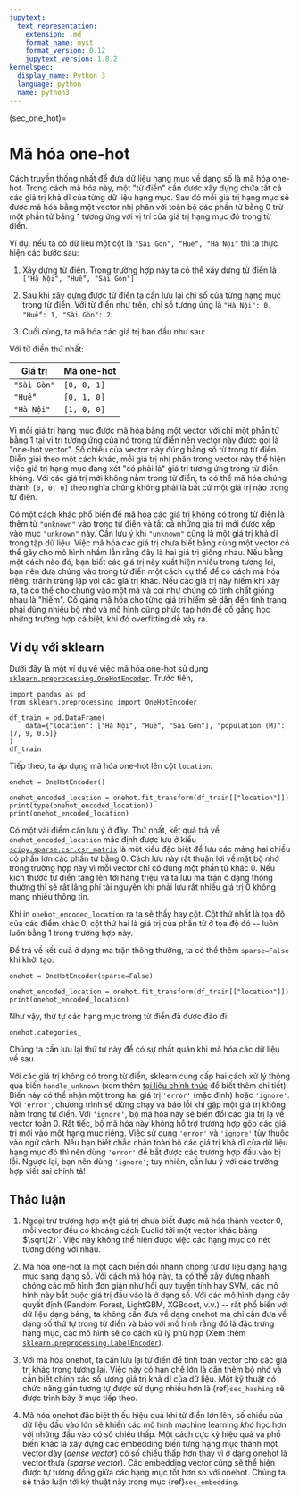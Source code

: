```yaml
---
jupytext:
  text_representation:
    extension: .md
    format_name: myst
    format_version: 0.12
    jupytext_version: 1.8.2
kernelspec:
  display_name: Python 3
  language: python
  name: python3
---
```


(sec_one_hot)=
# Mã hóa one-hot

Cách truyền thống nhất để đưa dữ liệu hạng mục về dạng số là mã hóa one-hot. Trong cách mã hóa này, một "từ điển" cần được xây dựng chứa tất cả các giá trị khả dĩ của từng dữ liệu hạng mục. Sau đó mỗi giá trị hạng mục sẽ được mã hóa bằng một vector nhị phân với toàn bộ các phần tử bằng 0 trừ một phần tử bằng 1 tương ứng với vị trí của giá trị hạng mục đó trong từ điển.

Ví dụ, nếu ta có dữ liệu một cột là `"Sài Gòn", "Huế", "Hà Nội"` thì ta thực hiện các bước sau:

1. Xây dựng từ điển. Trong trường hợp này ta có thể xây dựng từ điển là `["Hà Nội", "Huế", "Sài Gòn"]`

2. Sau khi xây dựng được từ điển ta cần lưu lại chỉ số của từng hạng mục trong từ điển. Với từ điển như trên, chỉ số tương ứng là `"Hà Nội": 0, "Huế": 1, "Sài Gòn": 2`.

3. Cuối cùng, ta mã hóa các giá trị ban đầu như sau:

Với từ điền thứ nhất:

| Giá trị | Mã one-hot |
| --- | --- |
| `"Sài Gòn"` | `[0, 0, 1]` |
| `"Huế"` | `[0, 1, 0]`|
|`"Hà Nội"` | `[1, 0, 0]`|


Vì mỗi giá trị hạng mục được mã hóa bằng một vector với chỉ một phần tử bằng 1 tại vị trí tương ứng của nó trong từ điển nên vector này được gọi là "one-hot vector". Số chiều của vector này đúng bằng số từ trong từ điển. Diễn giải theo một cách khác, mỗi giá trị nhị phân trong vector này thể hiện việc giá trị hạng mục đang xét "có phải là" giá trị tương ứng trong từ điển không. Với các giá trị mới không nằm trong từ điển, ta có thể mã hóa chúng thành `[0, 0, 0]` theo nghĩa chúng không phải là bất cứ một giá trị nào trong từ điển.

Có một cách khác phổ biến để mã hóa các giá trị không có trong từ điển là thêm từ `"unknown"` vào trong từ điển và tất cả những giá trị mới được xếp vào mục `"unknown"` này. Cần lưu ý khi `"unknown"` cũng là một giá trị khả dĩ trong tập dữ liệu. Việc mã hóa các giá trị chưa biết bằng cùng một vector có thể gây cho mô hình nhầm lẫn rằng đây là hai giá trị giống nhau. Nếu bằng một cách nào đó, bạn biết các giá trị này xuất hiện nhiều trong tương lai, bạn nên đưa chúng vào trong từ điển một cách cụ thể để có cách mã hóa riêng, tránh trùng lặp với các giá trị khác. Nếu các giá trị này hiếm khi xảy ra, ta có thể cho chung vào một mã và coi như chúng có tính chất giống nhau là "hiếm". Cố gắng mã hóa cho từng giá trị hiếm sẽ dẫn đến tình trạng phải dùng nhiều bộ nhớ và mô hình cũng phức tạp hơn để cố gắng học những trường hợp cá biệt, khi đó overfitting dễ xảy ra.

## Ví dụ với sklearn

Dưới đây là một ví dụ về việc mã hóa one-hot sử dụng
[`sklearn.preprocessing.OneHotEncoder`](https://scikit-learn.org/stable/modules/generated/sklearn.preprocessing.OneHotEncoder.html#sklearn-preprocessing-onehotencoder). Trước tiên,

```{code-cell} ipython3
import pandas as pd
from sklearn.preprocessing import OneHotEncoder

df_train = pd.DataFrame(
    data={"location": ["Hà Nội", "Huế", "Sài Gòn"], "population (M)": [7, 9, 0.5]}
)
df_train
```

Tiếp theo, ta áp dụng mã hóa one-hot lên cột `location`:

```{code-cell} ipython3
onehot = OneHotEncoder()

onehot_encoded_location = onehot.fit_transform(df_train[["location"]])
print(type(onehot_encoded_location))
print(onehot_encoded_location)
```

Có một vài điểm cần lưu ý ở đây. Thứ nhất, kết quả trả về `onehot_encoded_location` mặc định được lưu ở kiểu [`scipy.sparse.csr.csr_matrix`](https://docs.scipy.org/doc/scipy/reference/generated/scipy.sparse.csr_matrix.html) là một kiểu đặc biệt để lưu các mảng hai chiều có phần lớn các phần tử bằng 0. Cách lưu này rất thuận lợi về mặt bộ nhớ trong trường hợp này vì mỗi vector chỉ có đúng một phần tử khác 0. Nếu kích thước từ điển tăng lên tới hàng triệu và ta lưu ma trận ở dạng thông thường thì sẽ rất lãng phí tài nguyên khi phải lưu rất nhiều giá trị 0 không mang nhiều thông tin.

Khi in `onehot_encoded_location` ra ta sẽ thấy hay cột. Cột thứ nhất là tọa độ của các điểm khác 0, cột thứ hai là giá trị của phần tử ở tọa độ đó -- luôn luôn bằng 1 trong trường hợp này.

Để trả về kết quả ở dạng ma trận thông thường, ta có thể thêm `sparse=False` khi khởi tạo:

```{code-cell} ipython3
onehot = OneHotEncoder(sparse=False)

onehot_encoded_location = onehot.fit_transform(df_train[["location"]])
print(onehot_encoded_location)
```

Như vậy, thứ tự các hạng mục trong từ điển đã được đảo đi:

```{code-cell} ipython3
onehot.categories_
```

Chúng ta cần lưu lại thứ tự này để có sự nhất quán khi mã hóa các dữ liệu về sau.

Với các giá trị không có trong từ điển, sklearn cung cấp hai cách xử lý thông qua biến `handle_unknown` (xem thêm [tại liệu chính thức](https://scikit-learn.org/stable/modules/generated/sklearn.preprocessing.OneHotEncoder.html#sklearn-preprocessing-onehotencoder) để biết thêm chi tiết). Biến này có thể nhận một trong hai giá trị `'error'` (mặc định) hoặc `'ignore'`. Với `'error'`, chương trình sẽ dừng chạy và báo lỗi khi gặp một giá trị không nằm trong từ điển. Với `'ignore'`, bộ mã hóa này sẽ biến đổi các giá trị lạ về vector toàn 0. Rất tiếc, bộ mã hóa này không hỗ trợ trường hợp gộp các giá trị mới vào một hạng mục riêng. Việc sử dụng `'error'` và `'ignore'` tùy thuộc vào ngữ cảnh. Nếu bạn biết chắc chắn toàn bộ các giá trị khả dĩ của dữ liệu hạng mục đó thì nên dùng `'error'` để bắt được các trường hợp đầu vào bị lỗi. Ngược lại, bạn nên dùng `'ignore'`; tuy nhiên, cần lưu ý với các trường hợp viết sai chính tả!


## Thảo luận

1. Ngoại trừ trường hợp một giá trị chưa biết được mã hóa thành vector 0, mỗi vector đều có khoảng cách Euclid tới một vector khác bằng $\sqrt{2}`. Việc này không thể hiện được việc các hạng mục có nét tương đồng với nhau.

2. Mã hóa one-hot là một cách biến đổi nhanh chóng từ dữ liệu dạng hạng mục sang dạng số. Với cách mã hóa này, ta có thể xây dựng nhanh chóng các mô hình đơn giản như hồi quy tuyến tính hay SVM, các mô hình này bắt buộc giá trị đầu vào là ở dạng số. Với các mô hình dạng cây quyết định (Random Forest, LightGBM, XGBoost, v.v.) -- rất phổ biến với dữ liệu dạng bảng, ta không cần đưa về dạng onehot mà chỉ cần đưa về dạng số thứ tự trong từ điển và báo với mô hình rằng đó là đặc trưng hạng mục, các mô hình sẽ có cách xử lý phù hợp (Xem thêm [`sklearn.preprocessing.LabelEncoder`](https://scikit-learn.org/stable/modules/generated/sklearn.preprocessing.LabelEncoder.html)).

3. Với mã hóa onehot, ta cần lưu lại từ điển để tính toán vector cho các giá trị khác trong tương lai. Việc này có hạn chế lớn là cần thêm bộ nhớ và cần biết chính xác số lượng giá trị khả dĩ của dữ liệu. Một kỹ thuật có chức năng gần tương tự được sử dụng nhiều hơn là {ref}`sec_hashing` sẽ được trình bày ở mục tiếp theo.

4. Mã hóa onehot đặc biệt thiếu hiệu quả khi từ điển lớn lên, số chiều của dữ liệu đầu vào lớn sẽ khiến các mô hình machine learning _khó_ học hơn với những đầu vào có số chiều thấp. Một cách cực kỳ hiệu quả và phổ biến khác là xây dựng các embedding biến từng hạng mục thành một vector dày (_dense vector_) có số chiều thấp hơn thay vì ở dạng onehot là vector thưa (_sparse vector_). Các embedding vector cũng sẽ thể hiện được tự tương đồng giữa các hạng mục tốt hơn so với onehot. Chúng ta sẽ thảo luận tới kỹ thuật này trong mục {ref}`sec_embedding`.

```{code-cell} ipython3

```
